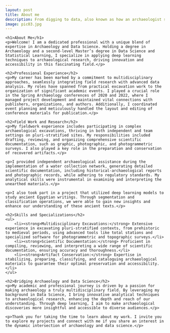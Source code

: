 ```yaml
---
layout: post
title: About me
description: From digging to data, also known as how an archaeologist stepped into data science.
image: pic03.jpg
---
```


    <h1>About Me</h1>
    <p>Welcome! I am a dedicated professional with a unique blend of expertise in Archaeology and Data Science. Holding a degree in Archaeology and a second-level Master’s degree in Data Science and Statistical Learning, I specialize in applying deep learning techniques to archaeological research, driving innovation and accessibility in this fascinating field.</p>

    <h2>Professional Experience</h2>
    <p>My career has been marked by a commitment to multidisciplinary approaches, seamlessly integrating field research with advanced data analysis. My roles have spanned from practical excavation work to the organization of significant academic events. I played a crucial role in the Spring Archaeology conferences of 2020 and 2022, where I managed project development and maintained vital connections with publishers, organizations, and authors. Additionally, I coordinated event planning and meticulously handled the layout and editing of conference materials for publication.</p>

    <h2>Field Work and Research</h2>
    <p>My fieldwork experience includes participating in complex archaeological excavations, thriving in both independent and team settings on pluri-stratified sites. My responsibilities included drafting, reviewing, and organizing comprehensive scientific documentation, such as graphic, photographic, and photogrammetric surveys. I also played a key role in the preparation and conservation of recovered artifacts.</p>

    <p>I provided independent archaeological assistance during the implementation of a water collection network, generating detailed scientific documentation, including historical-archaeological reports and photographic records, while adhering to regulatory standards. My analytical skills were instrumental in examining and interpreting the unearthed materials.</p>

    <p>I also took part in a project that utilized deep learning models to study ancient Egyptian writings. Through segmentation and classification operations, we were able to gain new insights and enhance our understanding of these ancient texts.</p>

    <h2>Skills and Specializations</h2>
    <ul>
        <li><strong>Multidisciplinary Excavations:</strong> Extensive experience in excavating pluri-stratified contexts, from prehistoric to medieval periods, using advanced tools like total stations and specialized software for photogrammetric and topographic surveys.</li>
        <li><strong>Scientific Documentation:</strong> Proficient in compiling, reviewing, and interpreting a wide range of scientific documentation, ensuring accuracy and thoroughness.</li>
        <li><strong>Artifact Conservation:</strong> Expertise in stabilizing, preparing, classifying, and cataloguing archaeological materials to guarantee their optimal preservation and accessibility.</li>
    </ul>

    <h2>Bridging Archaeology and Data Science</h2>
    <p>My academic and professional journey is driven by a passion for making archaeology a truly multidisciplinary field. By leveraging my background in Data Science, I bring innovative analytical techniques to archaeological research, enhancing the depth and reach of our understanding. Through deep learning, I aim to make archaeological discoveries more insightful and accessible to diverse audiences.</p>

    <p>Thank you for taking the time to learn about my work. I invite you to explore my projects and connect with me if you share an interest in the dynamic intersection of archaeology and data science.</p>
